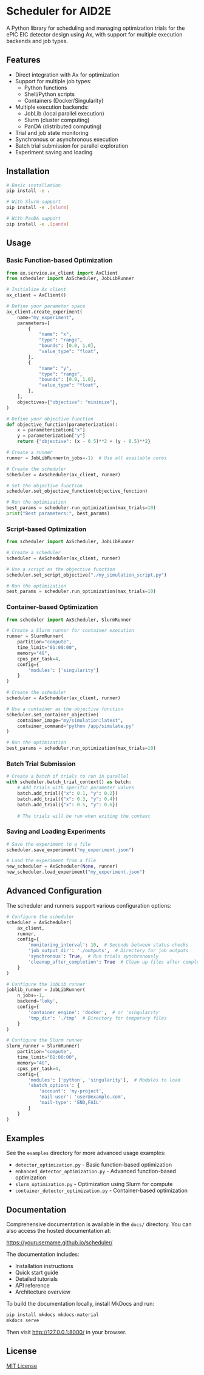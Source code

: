 # Scheduler for AID2E

A Python library for scheduling and managing optimization trials for the ePIC EIC detector design using Ax, with support for multiple execution backends and job types.

## Features

- Direct integration with Ax for optimization
- Support for multiple job types:
  - Python functions
  - Shell/Python scripts
  - Containers (Docker/Singularity)
- Multiple execution backends:
  - JobLib (local parallel execution)
  - Slurm (cluster computing)
  - PanDA (distributed computing)
- Trial and job state monitoring
- Synchronous or asynchronous execution
- Batch trial submission for parallel exploration
- Experiment saving and loading

## Installation

```bash
# Basic installation
pip install -e .

# With Slurm support
pip install -e .[slurm]

# With PanDA support
pip install -e .[panda]
```

## Usage

### Basic Function-based Optimization

```python
from ax.service.ax_client import AxClient
from scheduler import AxScheduler, JobLibRunner

# Initialize Ax client
ax_client = AxClient()

# Define your parameter space
ax_client.create_experiment(
    name="my_experiment",
    parameters=[
        {
            "name": "x",
            "type": "range",
            "bounds": [0.0, 1.0],
            "value_type": "float",
        },
        {
            "name": "y",
            "type": "range",
            "bounds": [0.0, 1.0],
            "value_type": "float",
        },
    ],
    objectives={"objective": "minimize"},
)

# Define your objective function
def objective_function(parameterization):
    x = parameterization["x"]
    y = parameterization["y"]
    return {"objective": (x - 0.5)**2 + (y - 0.5)**2}

# Create a runner
runner = JobLibRunner(n_jobs=-1)  # Use all available cores

# Create the scheduler
scheduler = AxScheduler(ax_client, runner)

# Set the objective function
scheduler.set_objective_function(objective_function)

# Run the optimization
best_params = scheduler.run_optimization(max_trials=10)
print("Best parameters:", best_params)
```

### Script-based Optimization

```python
from scheduler import AxScheduler, JobLibRunner

# Create a scheduler
scheduler = AxScheduler(ax_client, runner)

# Use a script as the objective function
scheduler.set_script_objective("./my_simulation_script.py")

# Run the optimization
best_params = scheduler.run_optimization(max_trials=10)
```

### Container-based Optimization

```python
from scheduler import AxScheduler, SlurmRunner

# Create a Slurm runner for container execution
runner = SlurmRunner(
    partition="compute",
    time_limit="01:00:00",
    memory="4G",
    cpus_per_task=4,
    config={
        'modules': ['singularity']
    }
)

# Create the scheduler
scheduler = AxScheduler(ax_client, runner)

# Use a container as the objective function
scheduler.set_container_objective(
    container_image="my/simulation:latest",
    container_command="python /app/simulate.py"
)

# Run the optimization
best_params = scheduler.run_optimization(max_trials=10)
```

### Batch Trial Submission

```python
# Create a batch of trials to run in parallel
with scheduler.batch_trial_context() as batch:
    # Add trials with specific parameter values
    batch.add_trial({"x": 0.1, "y": 0.2})
    batch.add_trial({"x": 0.3, "y": 0.4})
    batch.add_trial({"x": 0.5, "y": 0.6})
    
    # The trials will be run when exiting the context
```

### Saving and Loading Experiments

```python
# Save the experiment to a file
scheduler.save_experiment("my_experiment.json")

# Load the experiment from a file
new_scheduler = AxScheduler(None, runner)
new_scheduler.load_experiment("my_experiment.json")
```

## Advanced Configuration

The scheduler and runners support various configuration options:

```python
# Configure the scheduler
scheduler = AxScheduler(
    ax_client, 
    runner,
    config={
        'monitoring_interval': 10,  # Seconds between status checks
        'job_output_dir': './outputs',  # Directory for job outputs
        'synchronous': True,  # Run trials synchronously
        'cleanup_after_completion': True  # Clean up files after completion
    }
)

# Configure the JobLib runner
joblib_runner = JobLibRunner(
    n_jobs=-1,
    backend='loky',
    config={
        'container_engine': 'docker',  # or 'singularity'
        'tmp_dir': './tmp'  # Directory for temporary files
    }
)

# Configure the Slurm runner
slurm_runner = SlurmRunner(
    partition="compute",
    time_limit="01:00:00",
    memory="4G",
    cpus_per_task=4,
    config={
        'modules': ['python', 'singularity'],  # Modules to load
        'sbatch_options': {
            'account': 'my-project',
            'mail-user': 'user@example.com',
            'mail-type': 'END,FAIL'
        }
    }
)
```

## Examples

See the `examples` directory for more advanced usage examples:

- `detector_optimization.py` - Basic function-based optimization
- `enhanced_detector_optimization.py` - Advanced function-based optimization
- `slurm_optimization.py` - Optimization using Slurm for compute
- `container_detector_optimization.py` - Container-based optimization

## Documentation

Comprehensive documentation is available in the `docs/` directory. You can also access the hosted documentation at:

https://yourusername.github.io/scheduler/

The documentation includes:
- Installation instructions
- Quick start guide
- Detailed tutorials
- API reference
- Architecture overview

To build the documentation locally, install MkDocs and run:

```bash
pip install mkdocs mkdocs-material
mkdocs serve
```

Then visit http://127.0.0.1:8000/ in your browser.

## License

[MIT License](LICENSE)